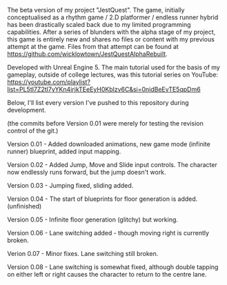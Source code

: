 The beta version of my project "JestQuest".
The game, initially conceptualised as a rhythm game / 2.D platformer / endless runner hybrid has been drastically scaled back due to my limited programming capabilities. 
After a series of blunders with the alpha stage of my project, this game is entirely new and shares no files or content with my previous attempt at the game.
Files from that attempt can be found at https://github.com/wicklowtown/JestQuestAlphaRebuilt.

Developed with Unreal Engine 5.
The main tutorial used for the basis of my gameplay, outside of college lectures, was this tutorial series on YouTube: https://youtube.com/playlist?list=PL5tI7Z2tI7yYKn4irjkTEeEyH0Kblzv6C&si=0nidBeEvTE5qpDm6

Below, I'll list every version I've pushed to this repository during development.

(the commits before Version 0.01 were merely for testing the revision control of the git.)

Version 0.01 - Added downloaded animations, new game mode (infinite runner) blueprint, added input mapping.

Version 0.02 - Added Jump, Move and Slide input controls. The character now endlessly runs forward, but the jump doesn't work.

Version 0.03 - Jumping fixed, sliding added.

Version 0.04 - The start of blueprints for floor generation is added. (unfinished)

Version 0.05 - Infinite floor generation (glitchy) but working.

Version 0.06 - Lane switching added - though moving right is currently broken.

Verion 0.07 - Minor fixes. Lane switching still broken.

Version 0.08 - Lane switching is somewhat fixed, although double tapping on either left or right causes the character to return to the centre lane.
